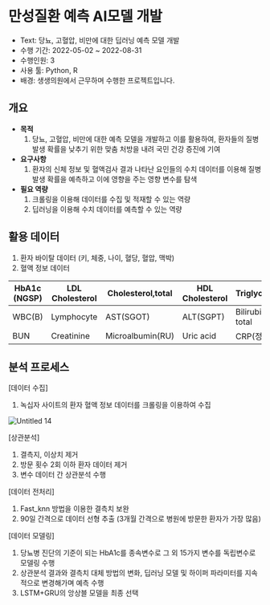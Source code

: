 # 만성질환 예측 AI모델 개발

- Text: 당뇨, 고혈압, 비만에 대한 딥러닝 예측 모델 개발
- 수행 기간: 2022-05-02 ~ 2022-08-31
- 수행인원: 3
- 사용 툴: Python, R
- 배경: 생생의원에서 근무하며 수행한 프로젝트입니다.

## 개요

- **목적**
    1. 당뇨, 고혈압, 비만에 대한 예측 모델을 개발하고 이를 활용하여, 환자들의 질병 발생 확률을 낮추기 위한 맞춤 처방을 내려 국민 건강 증진에 기여
- **요구사항**
    1. 환자의 신체 정보 및 혈액검사 결과 나타난 요인들의 수치 데이터를 이용해 질병 발생 확률을 예측하고 이에 영향을 주는 영향 변수를 탐색
- **필요 역량**
    1. 크롤링을 이용해 데이터를 수집 및 적재할 수 있는 역량
    2. 딥러닝을 이용해 수치 데이터를 예측할 수 있는 역량

## 활용 데이터

1. 환자 바이탈 데이터 (키, 체중, 나이, 혈당, 혈압, 맥박)
2. 혈액 정보 데이터

| HbA1c (NGSP) | LDL Cholesterol | Cholesterol,total | HDL Cholesterol | Triglyceride |
| --- | --- | --- | --- | --- |
| WBC(B) | Lymphocyte | AST(SGOT) | ALT(SGPT) | Bilirubin, total |
| BUN | Creatinine | Microalbumin(RU) | Uric acid | CRP(정량) |

## 분석 프로세스

[데이터 수집]

1. 녹십자 사이트의 환자 혈액 정보 데이터를 크롤링을 이용하여 수집

![Untitled 14](https://github.com/user-attachments/assets/f7d60bd3-3631-4bed-86b0-238354da56df)

[상관분석]

1. 결측지, 이상치 제거
2. 방문 횟수 2회 이하 환자 데이터 제거
3. 변수 데이터 간 상관분석 수행


[데이터 전처리]

1. Fast_knn 방법을 이용한 결측치 보완
2. 90일 간격으로 데이터 선형 추출 (3개월 간격으로 병원에 방문한 환자가 가장 많음)

[데이터 모델링]

1. 당뇨병 진단의 기준이 되는 HbA1c를 종속변수로 그 외 15가지 변수를 독립변수로 모델링 수행
2. 상관분석 결과와 결측치 대체 방법의 변화, 딥러닝 모델 및 하이퍼 파라미터를 지속적으로 변경해가며 예측 수행
3. LSTM+GRU의 앙상블 모델을 최종 선택
